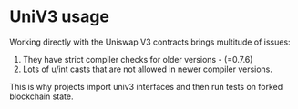 # UniV3 usage


Working directly with the Uniswap V3 contracts brings multitude of issues:
1. They have strict compiler checks for older versions - (=0.7.6)
2. Lots of u/int casts that are not allowed in newer compiler versions.

This is why projects import univ3 interfaces and then run tests on forked blockchain state.
